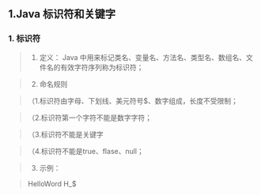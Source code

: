 ## 1.Java 标识符和关键字
### 1. 标识符
  >1. 定义：
  >   Java 中用来标记类名、变量名、方法名、类型名、数组名、文件名的有效字符序列称为标识符；
  
  >   2. 命名规则
  
  >   （1.标识符由字母、下划线、美元符号$、数字组成，长度不受限制；
  
  >   （2.标识符第一个字符不能是数字字符；
  
  >   （3.标识符不能是关键字
  
  >   （4.标识符不能是true、flase、null；
  
  >   3. 示例：
  
  >   HelloWord H_$

      

